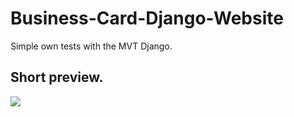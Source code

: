 # Business-Card-Django-Website

Simple own tests with the MVT Django.
<br>
<h2>Short preview.</h2>
<img src='https://i.imgur.com/7Mzy6jA.gif'>
